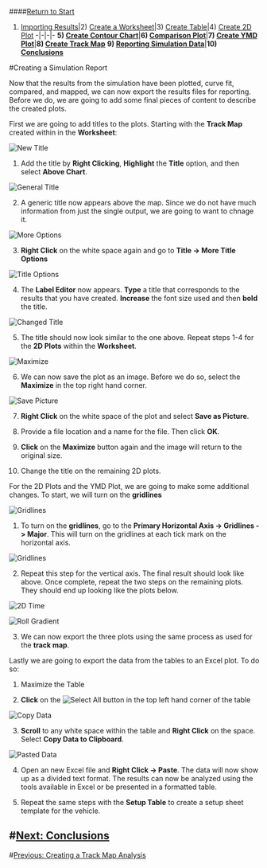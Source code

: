 ####[Return to Start](1_Tutorial_3.md)

1) [Importing Results](2_Importing_Results.md)|2) [Create a Worksheet](3_Create_Worksheet.md)|3) [Create Table](4_CreateTable.md)|4) [Create 2D Plot](5_2DChart.md)
-|-|-|-
__5) [Create Contour Chart](6_ContourChart.md)__|__6) [Comparison Plot](7_CompPlot.md)__|__7) [Create YMD Plot](8_YMDPlot.md)__|__8) [Create Track Map](9_TrackMap.md)__
__9) [Reporting Simulation Data](10_SimReport.md)__|__10) [Conclusions](11_Conclusion.md)__

#Creating a Simulation Report

Now that the results from the simulation have been plotted, curve fit, compared, and mapped, we can now export the results files for reporting. Before we do, we are going to add some final pieces of content to describe the created plots.

First we are going to add titles to the plots. Starting with the __Track Map__ created within in the __Worksheet__:

![New Title](../img/new_title.png)

1) Add the title by __Right Clicking__, __Highlight__ the __Title__ option, and then select __Above Chart__.

![General Title](../img/general_title.png)

2) A generic title now appears above the map. Since we do not have much information from just the single output, we are going to want to chnage it.

![More Options](../img/more_title_options.png)

3) __Right Click__ on the white space again and go to __Title -> More Title Options__

![Title Options](../img/title_options.png)

4) The __Label Editor__ now appears. __Type__ a title that corresponds to the results that you have created. __Increase__ the font size used and then __bold__ the title.

![Changed Title](../img/title_changed.png)

5) The title should now look similar to the one above. Repeat steps 1-4 for the __2D Plots__ within the __Worksheet__.

![Maximize](../img/maximize.png)

6) We can now save the plot as an image. Before we do so, select the __Maximize__ in the top right hand corner.

![Save Picture](../img/save_picture.png)

7) __Right Click__ on the white space of the plot and select __Save as Picture__.

8) Provide a file location and a name for the file. Then click __OK__.

9) __Click__ on the __Maximize__ button again and the image will return to the original size.

10) Change the title on the remaining 2D plots. 

For the 2D Plots and the YMD Plot, we are going to make some additional changes. To start, we will turn on the __gridlines__

![Gridlines](../img/horizontal_gridlines.png)

1) To turn on the __gridlines__, go to the __Primary Horizontal Axis -> Gridlines -> Major__. This will turn on the gridlines at each tick mark on the horizontal axis.

![Gridlines](../img/gridlines.png)

2) Repeat this step for the vertical axis. The final result should look like above. Once complete, repeat the two steps on the remaining plots. They should end up looking like the plots below.

![2D Time](../img/2d_time_plot.png)

![Roll Gradient](../img/roll_gradient.png)

3) We can now export the three plots using the same process as used for the __track map__.

Lastly we are going to export the data from the tables to an Excel plot. To do so:

1) Maximize the Table

2) __Click__ on the ![Select All](../img/select_all.png) button in the top left hand corner of the table

![Copy Data](../img/copy_data.png)

3) __Scroll__ to any white space within the table and __Right Click__ on the space. Select __Copy Data to Clipboard__.

![Pasted Data](../img/pasted_data.png)

4) Open an new Excel file and __Right Click -> Paste__. The data will now show up as a divided text format. The results can now be analyzed using the tools available in Excel or be presented in a formatted table.

5) Repeat the same steps with the __Setup Table__ to create a setup sheet template for the vehicle.

#[Next: Conclusions](11_Conclusion.md)
---
#[Previous: Creating a Track Map Analysis](9_TrackMap.md)